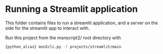 # Running a Streamlit application

This folder contains files to run a streamlit application, and a server on the side for the streamlit app to interact with.

Run this project from the msnscript2/ root directory with

```sh
{python_alias} msn2cli.py -f projects/streamlit/main
```
